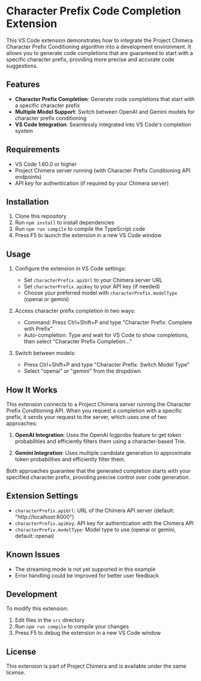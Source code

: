# Character Prefix Code Completion Extension

This VS Code extension demonstrates how to integrate the Project Chimera Character Prefix Conditioning algorithm into a development environment. It allows you to generate code completions that are guaranteed to start with a specific character prefix, providing more precise and accurate code suggestions.

## Features

- **Character Prefix Completion**: Generate code completions that start with a specific character prefix
- **Multiple Model Support**: Switch between OpenAI and Gemini models for character prefix conditioning
- **VS Code Integration**: Seamlessly integrated into VS Code's completion system

## Requirements

- VS Code 1.60.0 or higher
- Project Chimera server running (with Character Prefix Conditioning API endpoints)
- API key for authentication (if required by your Chimera server)

## Installation

1. Clone this repository
2. Run `npm install` to install dependencies
3. Run `npm run compile` to compile the TypeScript code
4. Press F5 to launch the extension in a new VS Code window

## Usage

1. Configure the extension in VS Code settings:
   - Set `characterPrefix.apiUrl` to your Chimera server URL
   - Set `characterPrefix.apiKey` to your API key (if needed)
   - Choose your preferred model with `characterPrefix.modelType` (openai or gemini)

2. Access character prefix completion in two ways:
   - Command: Press Ctrl+Shift+P and type "Character Prefix: Complete with Prefix"
   - Auto-completion: Type and wait for VS Code to show completions, then select "Character Prefix Completion..."

3. Switch between models:
   - Press Ctrl+Shift+P and type "Character Prefix: Switch Model Type"
   - Select "openai" or "gemini" from the dropdown

## How It Works

This extension connects to a Project Chimera server running the Character Prefix Conditioning API. When you request a completion with a specific prefix, it sends your request to the server, which uses one of two approaches:

1. **OpenAI Integration**: Uses the OpenAI logprobs feature to get token probabilities and efficiently filters them using a character-based Trie.

2. **Gemini Integration**: Uses multiple candidate generation to approximate token probabilities and efficiently filter them.

Both approaches guarantee that the generated completion starts with your specified character prefix, providing precise control over code generation.

## Extension Settings

* `characterPrefix.apiUrl`: URL of the Chimera API server (default: "http://localhost:8000")
* `characterPrefix.apiKey`: API key for authentication with the Chimera API
* `characterPrefix.modelType`: Model type to use (openai or gemini, default: openai)

## Known Issues

- The streaming mode is not yet supported in this example
- Error handling could be improved for better user feedback

## Development

To modify this extension:

1. Edit files in the `src` directory
2. Run `npm run compile` to compile your changes
3. Press F5 to debug the extension in a new VS Code window

## License

This extension is part of Project Chimera and is available under the same license. 